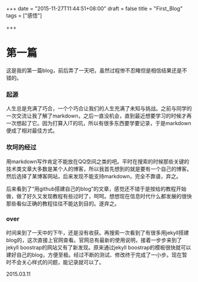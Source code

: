 +++
date = "2015-11-27T11:44:51+08:00"
draft = false
title = "First_Blog"
tags = ["感悟"]

+++

# 第一篇
这是我的第一篇blog，前后弄了一天吧，虽然过程惨不忍睹但是相信结果还是不错的。


### 起源
人生总是充满了巧合，一个个巧合让我们的人生充满了未知与挑战。之前与同学的一次交流让我了解了markdown，之后一直没机会，直到最近想要学习的时候才再一次想起了它。因为打算入IT的坑，所以有很多东西要学要记录，于是markdown便成了相对最佳方式。

### 坎坷的经过
用markdown写作肯定不能放在QQ空间之类的吧。平时在搜索的时候那些关键的技术类文章大多数是某个人的博客，所以我首先想到的就是要有一个自己的博客。然后选择了某博客网站，后来发现不能支持markdown，完全不靠谱，弃之。

后来看到了“用github搭建自己的blog”的文章，感觉还不错于是按给的教程开始做，做了好久又发现教程有些过时了，呵呵。想想现在信息时代什么都发展的很快那些看似正确的教程往往不能达到目的。遂弃之。

### over
时间来到了一天中的下午，还是没有收获。再搜索一次看到了有很多用jekyll搭建blog的，这次直接上官网查看。官网总有最新的使用说明，接着一步步来到了
jekyll boostrap的网站又有了新发现。原来通过jekyll boostrap的模板很快就可以建好自己的blog，方便至极。经过不断的测试、修改终于完成了一小步。现在暂时不会关心样式的问题，能记录就可以了。

2015.03.11
